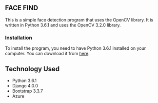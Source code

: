 ## FACE FIND

This is a simple face detection program that uses the OpenCV library. It is written in Python 3.6.1 and uses the OpenCV 3.2.0 library.

### Installation

To install the program, you need to have Python 3.6.1 installed on your computer. You can download it from [here](https://www.python.org/downloads/).


## Technology Used

* Python 3.6.1
* Django 4.0.0
* Bootstrap 3.3.7
* Azure


